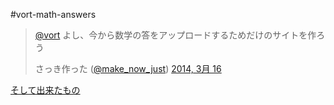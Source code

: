 #vort-math-answers

> [@vort](https://twitter.com/vort) よし、今から数学の答をアップロードするためだけのサイトを作ろう
> 
> さっき作った ([@make\_now\_just](https://twitter.com/make_now_just)) [2014, 3月 16](https://twitter.com/make_now_just/statuses/445166722891255808)

[そして出来たもの](http://vort-math-answers.herokuapp.com/)
